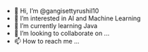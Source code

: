 - 👋 Hi, I’m @gangisettyrushil10
- 👀 I’m interested in AI and Machine Learning 
- 🌱 I’m currently learning Java 
- 💞️ I’m looking to collaborate on ...
- 📫 How to reach me ...

<!---
gangisettyrushil10/gangisettyrushil10 is a ✨ special ✨ repository because its `README.md` (this file) appears on your GitHub profile.
You can click the Preview link to take a look at your changes.
--->
